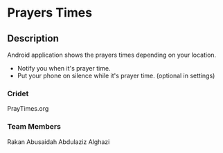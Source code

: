 # Prayers Times


## Description
Android application shows the prayers times depending on your location.

* Notify you when it's prayer time.
* Put your phone on silence while it's prayer time. (optional in settings)


### Cridet
PrayTimes.org

### Team Members

Rakan Abusaidah
Abdulaziz Alghazi
